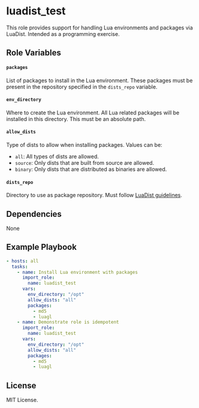 # luadist_test

This role provides support for handling Lua environments and packages via LuaDist. Intended as a programming exercise.

## Role Variables

#### `packages`
List of packages to install in the Lua environment. These packages
must be present in the repository specified in the `dists_repo` variable.

#### `env_directory`
Where to create the Lua environment. All Lua related packages will be 
installed in this directory. This must be an absolute path.

#### `allow_dists`
Type of dists to allow when installing packages. Values can be:

* `all`: All types of dists are allowed.
* `source`: Only dists that are built from source are allowed.
* `binary`: Only dists that are distributed as binaries are allowed.

#### `dists_repo`
Directory to use as package repository. Must follow [LuaDist guidelines](https://github.com/LuaDist/Repository/wiki/LuaDist:-Configuration#repositories).

## Dependencies

None

## Example Playbook

```yaml
- hosts: all
  tasks:
    - name: Install Lua environment with packages
      import_role:
        name: luadist_test
      vars:
        env_directory: "/opt"
        allow_dists: "all"
        packages:
          - md5
          - luagl
    - name: Demonstrate role is idempotent
      import_role:
        name: luadist_test
      vars:
        env_directory: "/opt"
        allow_dists: "all"
        packages:
          - md5
          - luagl
```

## License

MIT License.
